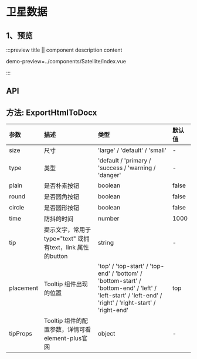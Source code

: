 # 卫星数据

## 1、预览

:::preview title || component description content

demo-preview=../components/Satellite/index.vue

:::


## API
## 方法: ExportHtmlToDocx

| 参数             | 描述                                             | 类型                            | 默认值  |
| :--------------- | :----------------------------------------------- | :------------------------------ | :------ |
| size             | 尺寸                                             | 'large' / 'default' / 'small'   | - |
| type             | 类型                                             |  'default / 'primary / 'success / 'warning / 'danger' | - |
| plain            | 是否朴素按钮                                     | boolean | false     |
| round            | 是否圆角按钮                                     | boolean | false     |
| circle           | 是否圆形按钮                                     | boolean | false     | 无        |
| time             | 防抖的时间                                       | number | 1000        |
| tip             | 提示文字，常用于type="text" 或拥有text，link 属性的button       | string | -        |
| placement         | Tooltip 组件出现的位置                           | 'top' / 'top-start' / 'top-end' / 'bottom' / 'bottom-start' / 'bottom-end' / 'left' / 'left-start' / 'left-end' / 'right' / 'right-start' / 'right-end' | top        |
| tipProps         | Tooltip 组件的配置参数，详情可看 element-plus官网                | object | -        |

